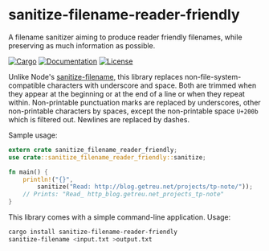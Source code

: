 # sanitize-filename-reader-friendly

A filename sanitizer aiming to produce reader friendly filenames,
while preserving as much information as possible.

[![Cargo](https://img.shields.io/crates/v/sanitize-filename-reader-friendly.svg)](
https://crates.io/crates/sanitize-filename-reader-friendly)
[![Documentation](https://docs.rs/sanitize-filename-reader-friendly/badge.svg)](
https://docs.rs/sanitize-filename-reader-friendly)
[![License](https://img.shields.io/badge/license-MIT%2FApache--2.0-blue.svg)](
https://gitlab.com/getreu/sanitize-filename-reader-friendly)

Unlike Node's [sanitize-filename], this library replaces
non-file-system-compatible characters with underscore and space. Both are
trimmed when they appear at the beginning or at the end of a line or when they
repeat within. Non-printable punctuation marks are replaced by underscores,
other non-printable characters by spaces, except the non-printable space
`U+200b` which is filtered out.  Newlines are replaced by dashes.

[sanitize-filename]: https://www.npmjs.com/package/sanitize-filename

Sample usage:

```rust
extern crate sanitize_filename_reader_friendly;
use crate::sanitize_filename_reader_friendly::sanitize;

fn main() {
    println!("{}",
        sanitize("Read: http://blog.getreu.net/projects/tp-note/"));
    // Prints: "Read_ http_blog.getreu.net_projects_tp-note"
}
```

This library comes with a simple command-line application. Usage:

```bash
cargo install sanitize-filename-reader-friendly
sanitize-filename <input.txt >output.txt
```


